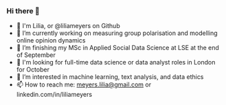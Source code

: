 ### Hi there 👋

- 👋 I'm Lilia, or @liliameyers on Github
- 🔭 I’m currently working on measuring group polarisation and modelling online opinion dynamics 
- 🌱 I’m finishing my MSc in Applied Social Data Science at LSE at the end of September
- 👀 I'm looking for full-time data science or data analyst roles in London for October 
- 💬 I’m interested in machine learning, text analysis, and data ethics
- 📫 How to reach me: meyers.lilia@gmail.com or linkedin.com/in/liliameyers

<!--
**liliameyers/liliameyers** is a ✨ _special_ ✨ repository because its `README.md` (this file) appears on your GitHub profile.
-->
